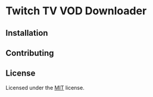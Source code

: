 # Twitch TV VOD Downloader

## Installation

## Contributing

## License
Licensed under the [MIT](https://choosealicense.com/licenses/mit/) license.